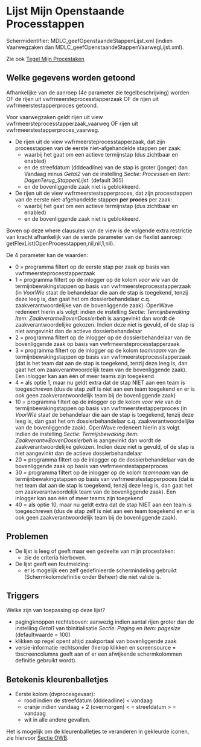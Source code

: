# Lijst Mijn Openstaande Processtappen

Schermidentifier: MDLC_geefOpenstaandeStappenLijst.xml (indien Vaarwegzaken dan MDLC_geefOpenstaandeStappenVaarwegLijst.xml).

Zie ook [Tegel Mijn Procestaken](/docs/probleemoplossing/portalen_en_moduleschermen/openingsportaal/tegel_mijn_procestaken.md)

## Welke gegevens worden getoond

Afhankelijke van de aanroep (4e parameter zie tegelbeschrijving) worden OF de rijen uit vwfrmeersteprocesstapperzaak OF de rijen uit vwfrmeerstestapperproces getoond.

Voor vaarwegzaken geldt rijen uit view vwfrmeersteprocesstapperzaak_vaarweg OF rijen uit vwfrmeerstestapperproces_vaarweg.

- De rijen uit de view vwfrmeersteprocesstapperzaak, dat zijn processtappen van de eerste niet-afgehandelde stappen per zaak:
  - waarbij het gaat om een actieve termijnstap (dus zichtbaar en enabled)
  - en de streefdatum (dddeadline) van de stap is groter (jonger) dan Vandaag minus _Getal2_ van de instelling _Sectie: Processen_ en _Item: DagenTerug_StappenLijst_. (default 365)
  - en de bovenliggende zaak niet is geblokkeerd.
- De rijen uit de view vwfrmeerstestapperproces, dat zijn processtappen van de eerste niet-afgehandelde stappen **per proces** per zaak:
  - waarbij het gaat om een actieve termijnstap (dus zichtbaar en enabled)
  - en de bovenliggende zaak niet is geblokkeerd.

Boven op deze where clausules van de view is de volgende extra restrictie van kracht afhankelijk van de vierde parameter van de flexlist aanroep:
getFlexList(OpenProcesstappen,nil,nil,1,nil).

De 4 parameter kan de waarden:

- 0 = programma filtert op de eerste stap per zaak op basis van vwfrmeersteprocesstapperzaak
- 1 = programma filtert op de inlogger op de kolom _voor wie_ van de termijnbewakingstappen op basis van vwfrmeersteprocesstapperzaak (in _VoorWie_ staat de behandelaar die aan de stap is toegekend, tenzij deze leeg is, dan gaat het om dossierbehandelaar c.q. zaakverantwoordelijke van de bovenliggende zaak). OpenWave redeneert hierin als volgt: indien de instelling _Sectie: Termijnbewaking Item: ZaakverantwBovenDossierbeh_ is aangevinkt dan wordt de zaakverantwoordelijke gekozen. Indien deze niet is gevuld, of de stap is niet aangevinkt dan de actieve dossierbehandelaar
- 2 = programma filtert op de inlogger op de dossierbehandelaar van de bovenliggende zaak op basis van vwfrmeersteprocesstapperzaak
- 3 = programma filtert op de inlogger op de kolom _teamnaam_ van de termijnbewakingstappen op basis van vwfrmeersteprocesstapperzaak (dat is het team dat aan de stap is toegekend, tenzij deze leeg is, dan gaat het om zaakverantwoordelijk team van de bovenliggende zaak). Een inlogger kan aan één of meer teams zijn toegekend
- 4 = als optie 1, maar nu geldt extra dat de stap NIET aan een team is toegeschreven (dus de stap zelf is niet aan een team toegekend en er is ook geen zaakverantwoordelijk team bij de bovenliggende zaak)
- 10 = programma filtert op de inlogger op de kolom _voor wie_ van de termijnbewakingstappen op basis van vwfrmeerstestapperproces (in _VoorWie_ staat de behandelaar die aan de stap is toegekend, tenzij deze leeg is, dan gaat het om dossierbehandelaar c.q. zaakverantwoordelijke van de bovenliggende zaak). OpenWave redeneert hierin als volgt. Indien de instelling _Sectie: Termijnbewaking Item: ZaakverantwBovenDossierbeh_ is aangevinkt dan wordt de zaakverantwoordelijke gekozen. Indien deze niet is gevuld, of de stap is niet aangevinkt dan de actieve dossierbehandelaar
- 20 = programma filtert op de inlogger op de dossierbehandelaar van de bovenliggende zaak op basis van vwfrmeerstestapperproces
- 30 = programma filtert op de inlogger op de kolom _teamnaam_ van de termijnbewakingstappen op basis van vwfrmeerstestapperpoces (dat is het team dat aan de stap is toegekend, tenzij deze leeg is, dan gaat het om zaakverantwoordelijk team van de bovenliggende zaak). Een inlogger kan aan één of meer teams zijn toegekend
- 40 = als optie 10, maar nu geldt extra dat de stap NIET aan een team is toegeschreven (dus de stap zelf is niet aan een team toegekend en er is ook geen zaakverantwoordelijk team bij de bovenliggende zaak).

## Problemen

- De lijst is leeg of geeft maar een gedeelte van mijn procestaken:
  - zie de criteria hierboven.
- De lijst geeft een foutmelding:
  - er is mogelijk een zelf gedefinieerde schermindeling gebruikt (Schermkolomdefinitie onder Beheer) die niet valide is.

## Triggers

Welke zijn van toepassing op deze lijst?

- pagingknoppen rechtsboven: aanwezig indien aantal rijen groter dan de instelling _Getal1_ van tbinitialisatie _Sectie: Paging_ en _Item: pagesize_ (defaultwaarde = 100)
- klikken op regel opent altijd zaakportaal van bovenliggende zaak
- versie-informatie rechtsonder (hierop klikken en screensource = tbscreencolumns geeft aan of er een afwijkende schermkolommen definitie gebruikt wordt).

## Betekenis kleurenballetjes

- Eerste kolom (dvprocesgevaar):
  - rood indien de streefdatum (dddeadline) < vandaag
  - oranje indien vandaag + 2 (overmorgen) < = streefdatum > = vandaag
  - wit in alle andere gevallen.

Het is mogelijk om de kleurenballetjes te veranderen in gekleurde iconen, zie hiervoor [Sectie OWB](/docs/instellen_inrichten/configuratie/sectie_owb.md).
